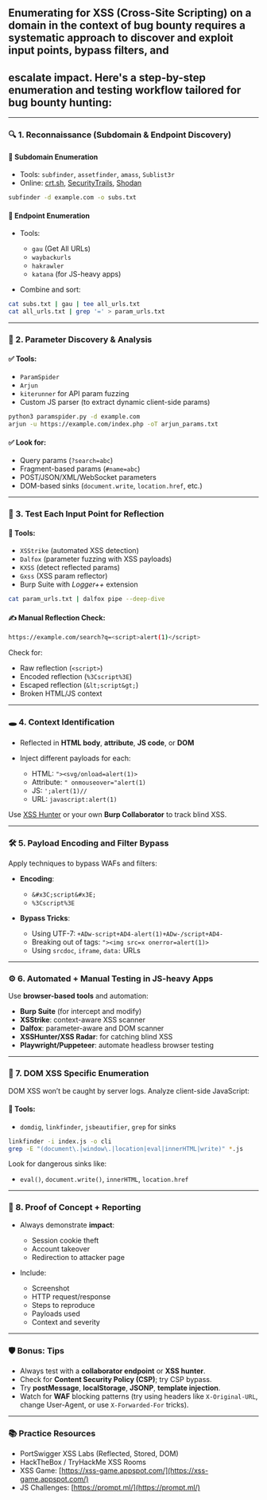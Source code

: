 ## Enumerating for **XSS (Cross-Site Scripting)** on a domain in the context of **bug bounty** requires a systematic approach to discover and exploit input points, bypass filters, and 
## escalate impact. Here's a **step-by-step enumeration and testing workflow** tailored for bug bounty hunting:

---

### 🔍 1. **Reconnaissance (Subdomain & Endpoint Discovery)**

#### 📌 Subdomain Enumeration

* Tools: `subfinder`, `assetfinder`, `amass`, `Sublist3r`
* Online: [crt.sh](https://crt.sh), [SecurityTrails](https://securitytrails.com), [Shodan](https://shodan.io)

```bash
subfinder -d example.com -o subs.txt
```

#### 📌 Endpoint Enumeration

* Tools:

  * `gau` (Get All URLs)
  * `waybackurls`
  * `hakrawler`
  * `katana` (for JS-heavy apps)
* Combine and sort:

```bash
cat subs.txt | gau | tee all_urls.txt
cat all_urls.txt | grep '=' > param_urls.txt
```

---

### 🔬 2. **Parameter Discovery & Analysis**

#### ✅ Tools:

* `ParamSpider`
* `Arjun`
* `kiterunner` for API param fuzzing
* Custom JS parser (to extract dynamic client-side params)

```bash
python3 paramspider.py -d example.com
arjun -u https://example.com/index.php -oT arjun_params.txt
```

#### ✅ Look for:

* Query params (`?search=abc`)
* Fragment-based params (`#name=abc`)
* POST/JSON/XML/WebSocket parameters
* DOM-based sinks (`document.write`, `location.href`, etc.)

---

### 🧪 3. **Test Each Input Point for Reflection**

#### 🔧 Tools:

* `XSStrike` (automated XSS detection)
* `Dalfox` (parameter fuzzing with XSS payloads)
* `KXSS` (detect reflected params)
* `Gxss` (XSS param reflector)
* Burp Suite with *Logger++* extension

```bash
cat param_urls.txt | dalfox pipe --deep-dive
```

#### ✍ Manual Reflection Check:

```bash
https://example.com/search?q=<script>alert(1)</script>
```

Check for:

* Raw reflection (`<script>`)
* Encoded reflection (`%3Cscript%3E`)
* Escaped reflection (`&lt;script&gt;`)
* Broken HTML/JS context

---

### 🕳️ 4. **Context Identification**

* Reflected in **HTML body**, **attribute**, **JS code**, or **DOM**
* Inject different payloads for each:

  * HTML: `"><svg/onload=alert(1)>`
  * Attribute: `" onmouseover="alert(1)`
  * JS: `';alert(1)//`
  * URL: `javascript:alert(1)`

Use [XSS Hunter](https://xsshunter.com) or your own **Burp Collaborator** to track blind XSS.

---

### 🛠️ 5. **Payload Encoding and Filter Bypass**

Apply techniques to bypass WAFs and filters:

* **Encoding**:

  * `&#x3C;script&#x3E;`
  * `%3Cscript%3E`
* **Bypass Tricks**:

  * Using UTF-7: `+ADw-script+AD4-alert(1)+ADw-/script+AD4-`
  * Breaking out of tags: `"><img src=x onerror=alert(1)>`
  * Using `srcdoc`, `iframe`, `data:` URLs

---

### ⚙️ 6. **Automated + Manual Testing in JS-heavy Apps**

Use **browser-based tools** and automation:

* **Burp Suite** (for intercept and modify)
* **XSStrike**: context-aware XSS scanner
* **Dalfox**: parameter-aware and DOM scanner
* **XSSHunter/XSS Radar**: for catching blind XSS
* **Playwright/Puppeteer**: automate headless browser testing

---

### 🧠 7. **DOM XSS Specific Enumeration**

DOM XSS won’t be caught by server logs. Analyze client-side JavaScript:

#### 🔧 Tools:

* `domdig`, `linkfinder`, `jsbeautifier`, `grep` for sinks

```bash
linkfinder -i index.js -o cli
grep -E "(document\.|window\.|location|eval|innerHTML|write)" *.js
```

Look for dangerous sinks like:

* `eval()`, `document.write()`, `innerHTML`, `location.href`

---

### 📄 8. **Proof of Concept + Reporting**

* Always demonstrate **impact**:

  * Session cookie theft
  * Account takeover
  * Redirection to attacker page
* Include:

  * Screenshot
  * HTTP request/response
  * Steps to reproduce
  * Payloads used
  * Context and severity

---

### 🛡️ Bonus: Tips

* Always test with a **collaborator endpoint** or **XSS hunter**.
* Check for **Content Security Policy (CSP)**; try CSP bypass.
* Try **postMessage**, **localStorage**, **JSONP**, **template injection**.
* Watch for **WAF** blocking patterns (try using headers like `X-Original-URL`, change User-Agent, or use `X-Forwarded-For` tricks).

---

### 📚 Practice Resources

* PortSwigger XSS Labs (Reflected, Stored, DOM)
* HackTheBox / TryHackMe XSS Rooms
* XSS Game: [https://xss-game.appspot.com/](https://xss-game.appspot.com/)
* JS Challenges: [https://prompt.ml/](https://prompt.ml/)

